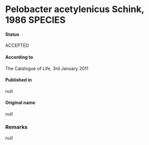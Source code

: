 # Pelobacter acetylenicus Schink, 1986 SPECIES

#### Status
ACCEPTED

#### According to
The Catalogue of Life, 3rd January 2011

#### Published in
null

#### Original name
null

### Remarks
null